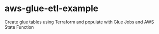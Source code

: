 # aws-glue-etl-example
Create glue tables using Terraform and populate with Glue Jobs and AWS State Function
